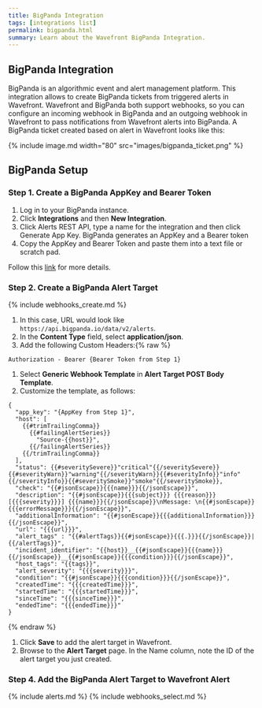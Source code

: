 ```yaml
---
title: BigPanda Integration
tags: [integrations list]
permalink: bigpanda.html
summary: Learn about the Wavefront BigPanda Integration.
---
```

## BigPanda Integration

BigPanda is an algorithmic event and alert management platform. This integration allows to create BigPanda tickets from triggered alerts in Wavefront. Wavefront and BigPanda both support webhooks, so you can configure an incoming webhook in BigPanda and an outgoing webhook in Wavefront to pass notifications from Wavefront alerts into BigPanda. A BigPanda ticket created based on alert in Wavefront looks like this:

{% include image.md width="80" src="images/bigpanda_ticket.png" %}
## BigPanda Setup



### Step 1. Create a BigPanda AppKey and Bearer Token
1. Log in to your BigPanda instance.
2. Click **Integrations** and then **New Integration**.
3. Click Alerts REST API, type a name for the integration and then click Generate App Key. BigPanda generates an AppKey and a Bearer token
4. Copy the AppKey and Bearer Token and paste them into a text file or scratch pad.

Follow this [link](https://docs.bigpanda.io/reference#integrating-monitoring-systems) for more details.

### Step 2. Create a BigPanda Alert Target

{% include webhooks_create.md %}
1. In this case, URL would look like `https://api.bigpanda.io/data/v2/alerts`.
1. In the **Content Type** field, select **application/json**.
1. Add the following Custom Headers:{% raw %}
```
Authorization - Bearer {Bearer Token from Step 1}
```
1. Select **Generic Webhook Template** in **Alert Target POST Body Template**.
1. Customize the template, as follows:
```
{
  "app_key": "{AppKey from Step 1}",
  "host": [
    {{#trimTrailingComma}}
      {{#failingAlertSeries}}
        "Source-{{host}}",
      {{/failingAlertSeries}}
    {{/trimTrailingComma}}
  ],
  "status": {{#severitySevere}}"critical"{{/severitySevere}}{{#severityWarn}}"warning"{{/severityWarn}}{{#severityInfo}}"info"{{/severityInfo}}{{#severitySmoke}}"smoke"{{/severitySmoke}}, 
  "check": "{{#jsonEscape}}{{{name}}}{{/jsonEscape}}", 
  "description": "{{#jsonEscape}}{{{subject}}} {{{reason}}} [{{{severity}}}] {{{name}}}{{/jsonEscape}}\nMessage: \n{{#jsonEscape}}{{{errorMessage}}}{{/jsonEscape}}", 
  "additionalInformation": "{{#jsonEscape}}{{{additionalInformation}}}{{/jsonEscape}}", 
  "url": "{{{url}}}", 
  "alert_tags" : "{{#alertTags}}{{#jsonEscape}}{{{.}}}{{/jsonEscape}}|{{/alertTags}}",
  "incident_identifier": "{{host}}__{{#jsonEscape}}{{{name}}}{{/jsonEscape}}__{{#jsonEscape}}{{{condition}}}{{/jsonEscape}}",
  "host_tags": "{{tags}}", 
  "alert_severity": "{{{severity}}}", 
  "condition": "{{#jsonEscape}}{{{condition}}}{{/jsonEscape}}", 
  "createdTime": "{{{createdTime}}}",
  "startedTime": "{{{startedTime}}}",
  "sinceTime": "{{{sinceTime}}}",
  "endedTime": "{{{endedTime}}}"
}
```
{% endraw %}

1. Click **Save** to add the alert target in Wavefront.
1. Browse to the **Alert Target** page. In the Name column, note the ID of the alert target you just created.

### Step 4. Add the BigPanda Alert Target to Wavefront Alert

{% include alerts.md %}
{% include webhooks_select.md %}

